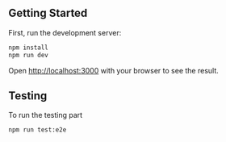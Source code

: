 
## Getting Started

First, run the development server:

```bash
npm install
npm run dev
```

Open [http://localhost:3000](http://localhost:3000) with your browser to see the result.

## Testing
To run the testing part

```bash
npm run test:e2e
```
